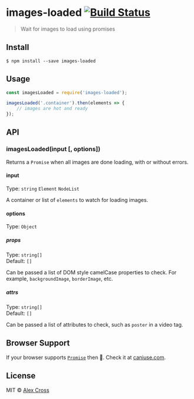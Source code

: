 # images-loaded [![Build Status](https://travis-ci.org/awcross/images-loaded.svg?branch=master)](https://travis-ci.org/awcross/images-loaded)

> Wait for images to load using promises


## Install

```
$ npm install --save images-loaded
```


## Usage

```js
const imagesLoaded = require('images-loaded');

imagesLoaded('.container').then(elements => {
	// images are hot and ready
});
```


## API

### imagesLoaded(input [, options])

Returns a `Promise` when all images are done loading, with or without errors.

#### input

Type: `string` `Element` `NodeList`

A container or list of `elements` to watch for loading images.

#### options

Type: `Object`

##### props

Type: `string[]`<br>
Default: `[]`

Can be passed a list of DOM style camelCase properties to check. For example, `backgroundImage`, `borderImage`, etc.

##### attrs

Type: `string[]`<br>
Default: `[]`

Can be passed a list of attributes to check, such as `poster` in a video tag.


## Browser Support

If your browser supports [`Promise`](https://developer.mozilla.org/en-US/docs/Web/JavaScript/Reference/Global_Objects/Promise) then 🎉. Check it at [caniuse.com](http://caniuse.com/#search=promises).


## License

MIT © [Alex Cross](https://alexcross.io)

